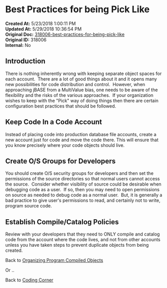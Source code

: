 # Best Practices for being Pick Like

**Created At:** 5/23/2018 1:00:11 PM  
**Updated At:** 5/29/2018 10:36:54 PM  
**Original Doc:** [318006-best-practices-for-being-pick-like](https://docs.jbase.com/coding-corner/318006-best-practices-for-being-pick-like)  
**Original ID:** 318006  
**Internal:** No  

## Introduction

There is nothing inherently wrong with keeping separate object spaces for each account.  There are a lot of good things about it and it opens many new possibilities for code distribution and control.  However, when approaching jBASE from a MultiValue bias, one needs to be aware of the flexibility and the risks of the various approaches.  If your organization wishes to keep with the "Pick" way of doing things then there are certain configuration best practices that should be followed.

## Keep Code In a Code Account

Instead of placing code into production database file accounts, create a new account just for code and move the code there. This will ensure that you know precisely where your code objects should live.

## Create O/S Groups for Developers

You should create O/S security groups for developers and then set the permissions of the source directories so that normal users cannot access the source.  Consider whether visibility of source could be desirable when debugging code as a user.  If so, then you may need to open permissions on source as needed to debug code as a normal user.  But, it is generally a bad practice to give user's permissions to read, and certainly not to write, program source code.

## Establish Compile/Catalog Policies

Review with your developers that they need to ONLY compile and catalog code from the account where the code lives, and not from other accounts unless you have taken steps to prevent duplicate objects from being created.

Back to [Organizing Program Compiled Objects](./../organizing-program-compiled-objects)

Or ..

Back to [Coding Corner](./../README.md)
